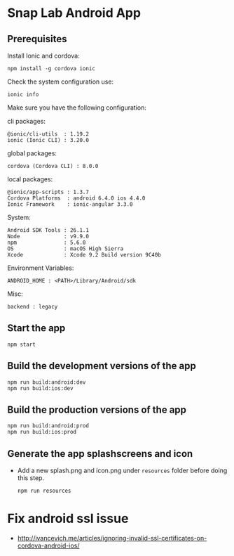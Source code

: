 # Snap Lab Android App

## Prerequisites

Install Ionic and cordova:

    npm install -g cordova ionic

Check the system configuration use:

    ionic info

Make sure you have the following configuration:

cli packages:

    @ionic/cli-utils  : 1.19.2
    ionic (Ionic CLI) : 3.20.0

global packages:

    cordova (Cordova CLI) : 8.0.0

local packages:

    @ionic/app-scripts : 1.3.7
    Cordova Platforms  : android 6.4.0 ios 4.4.0
    Ionic Framework    : ionic-angular 3.3.0

System:

    Android SDK Tools : 26.1.1
    Node              : v9.9.0
    npm               : 5.6.0
    OS                : macOS High Sierra
    Xcode             : Xcode 9.2 Build version 9C40b

Environment Variables:

    ANDROID_HOME : <PATH>/Library/Android/sdk

Misc:

    backend : legacy

## Start the app

    npm start

## Build the development versions of the app

    npm run build:android:dev
    npm run build:ios:dev

## Build the production versions of the app

    npm run build:android:prod
    npm run build:ios:prod

## Generate the app splashscreens and icon

* Add a new splash.png and icon.png under `resources` folder before doing this step.

      npm run resources

# Fix android ssl issue
- http://ivancevich.me/articles/ignoring-invalid-ssl-certificates-on-cordova-android-ios/